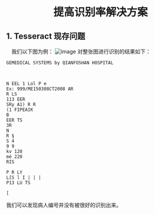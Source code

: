 # <center> 提高识别率解决方案
## 1. Tesseract 现存问题
&emsp;我们以下图为例：
![image](https://wanyonggangdage.github.io/Images/13.png)
对整张图进行识别的结果如下：
```
GEMEDICAL SYSTEMS by QIANFOSHAN HOSPITAL

 

N EEL 1 Lol P e
Ex: 999/ME150308CT2008 AR
R LS
113 EER
SRy A1) R R
(1 FIPEAIK
B
EER TS
3R
N
R §
S 4
9 9
kv 120
mé 220
RIS

P R LY
L[S l I | | |
P13 LU TS

[
```

我们可以发现病人编号并没有被很好的识别出来。

